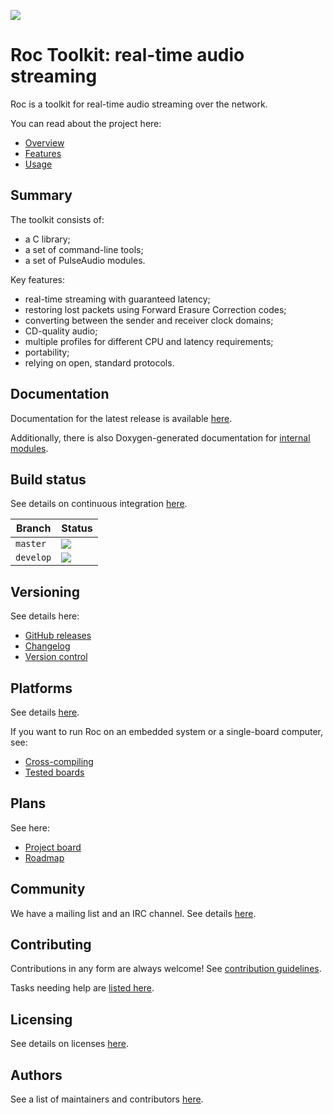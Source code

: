 ![](docs/images/logo.png)

# Roc Toolkit: real-time audio streaming

Roc is a toolkit for real-time audio streaming over the network.

You can read about the project here:

* [Overview](https://roc-streaming.org/toolkit/docs/about_project/overview.html)
* [Features](https://roc-streaming.org/toolkit/docs/about_project/features.html)
* [Usage](https://roc-streaming.org/toolkit/docs/about_project/usage.html)

Summary
-------

The toolkit consists of:

* a C library;
* a set of command-line tools;
* a set of PulseAudio modules.

Key features:

* real-time streaming with guaranteed latency;
* restoring lost packets using Forward Erasure Correction codes;
* converting between the sender and receiver clock domains;
* CD-quality audio;
* multiple profiles for different CPU and latency requirements;
* portability;
* relying on open, standard protocols.

Documentation
-------------

Documentation for the latest release is available [here](https://roc-streaming.org/toolkit/docs/).

Additionally, there is also Doxygen-generated documentation for [internal modules](https://roc-streaming.org/toolkit/doxygen/).

Build status
------------

See details on continuous integration [here](https://roc-streaming.org/toolkit/docs/development/continuous_integration.html).

Branch    | Status
--------- | ------
`master`  | [![](https://github.com/roc-streaming/roc-toolkit/workflows/build/badge.svg?branch=master)](https://github.com/roc-streaming/roc-toolkit/actions/workflows/build.yml)
`develop` | [![](https://github.com/roc-streaming/roc-toolkit/workflows/build/badge.svg?branch=develop)](https://github.com/roc-streaming/roc-toolkit/actions/workflows/build.yml)

Versioning
----------

See details here:

* [GitHub releases](https://github.com/roc-streaming/roc-toolkit/releases)
* [Changelog](https://roc-streaming.org/toolkit/docs/development/changelog.html)
* [Version control](https://roc-streaming.org/toolkit/docs/development/version_control.html)

Platforms
---------

See details [here](https://roc-streaming.org/toolkit/docs/portability.html).

If you want to run Roc on an embedded system or a single-board computer, see:

* [Cross-compiling](https://roc-streaming.org/toolkit/docs/portability/cross_compiling.html)
* [Tested boards](https://roc-streaming.org/toolkit/docs/portability/tested_boards.html)

Plans
-----

See here:

* [Project board](https://github.com/roc-streaming/roc-toolkit/projects/2)
* [Roadmap](https://roc-streaming.org/toolkit/docs/development/roadmap.html)

Community
---------

We have a mailing list and an IRC channel. See details [here](https://roc-streaming.org/toolkit/docs/about_project/contacts.html).

Contributing
------------

Contributions in any form are always welcome! See [contribution guidelines](https://roc-streaming.org/toolkit/docs/development/contribution_guidelines.html).

Tasks needing help are [listed here](https://github.com/roc-streaming/roc-toolkit/labels/help%20wanted).

Licensing
---------

See details on licenses [here](https://roc-streaming.org/toolkit/docs/about_project/licensing.html).

Authors
-------

See a list of maintainers and contributors [here](https://roc-streaming.org/toolkit/docs/about_project/authors.html).

